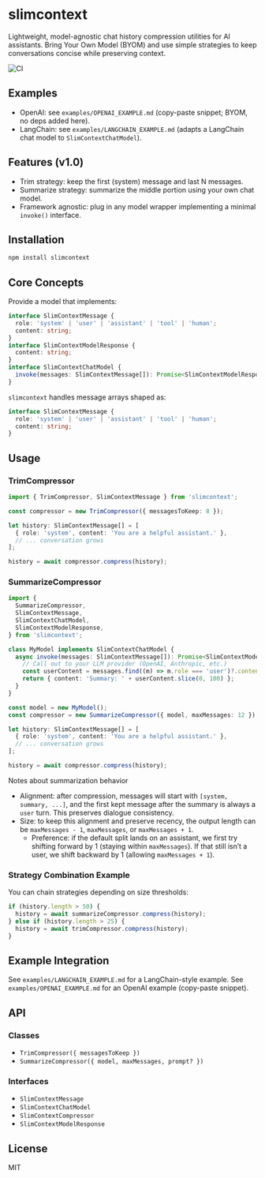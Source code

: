 # slimcontext

Lightweight, model-agnostic chat history compression utilities for AI assistants. Bring Your Own Model (BYOM) and use simple strategies to keep conversations concise while preserving context.

![CI](https://github.com/agentailor/slimcontext/actions/workflows/ci.yml/badge.svg)

## Examples

- OpenAI: see `examples/OPENAI_EXAMPLE.md` (copy-paste snippet; BYOM, no deps added here).
- LangChain: see `examples/LANGCHAIN_EXAMPLE.md` (adapts a LangChain chat model to `SlimContextChatModel`).

## Features (v1.0)

- Trim strategy: keep the first (system) message and last N messages.
- Summarize strategy: summarize the middle portion using your own chat model.
- Framework agnostic: plug in any model wrapper implementing a minimal `invoke()` interface.

## Installation

```bash
npm install slimcontext
```

## Core Concepts

Provide a model that implements:

```ts
interface SlimContextMessage {
  role: 'system' | 'user' | 'assistant' | 'tool' | 'human';
  content: string;
}
interface SlimContextModelResponse {
  content: string;
}
interface SlimContextChatModel {
  invoke(messages: SlimContextMessage[]): Promise<SlimContextModelResponse>;
}
```

`slimcontext` handles message arrays shaped as:

```ts
interface SlimContextMessage {
  role: 'system' | 'user' | 'assistant' | 'tool' | 'human';
  content: string;
}
```

## Usage

### TrimCompressor

```ts
import { TrimCompressor, SlimContextMessage } from 'slimcontext';

const compressor = new TrimCompressor({ messagesToKeep: 8 });

let history: SlimContextMessage[] = [
  { role: 'system', content: 'You are a helpful assistant.' },
  // ... conversation grows
];

history = await compressor.compress(history);
```

### SummarizeCompressor

```ts
import {
  SummarizeCompressor,
  SlimContextMessage,
  SlimContextChatModel,
  SlimContextModelResponse,
} from 'slimcontext';

class MyModel implements SlimContextChatModel {
  async invoke(messages: SlimContextMessage[]): Promise<SlimContextModelResponse> {
    // Call out to your LLM provider (OpenAI, Anthropic, etc.)
    const userContent = messages.find((m) => m.role === 'user')?.content || '';
    return { content: 'Summary: ' + userContent.slice(0, 100) };
  }
}

const model = new MyModel();
const compressor = new SummarizeCompressor({ model, maxMessages: 12 });

let history: SlimContextMessage[] = [
  { role: 'system', content: 'You are a helpful assistant.' },
  // ... conversation grows
];

history = await compressor.compress(history);
```

Notes about summarization behavior

- Alignment: after compression, messages will start with `[system, summary, ...]`, and the first kept message after the summary is always a `user` turn. This preserves dialogue consistency.
- Size: to keep this alignment and preserve recency, the output length can be `maxMessages - 1`, `maxMessages`, or `maxMessages + 1`.
  - Preference: if the default split lands on an assistant, we first try shifting forward by 1 (staying within `maxMessages`). If that still isn’t a user, we shift backward by 1 (allowing `maxMessages + 1`).

### Strategy Combination Example

You can chain strategies depending on size thresholds:

```ts
if (history.length > 50) {
  history = await summarizeCompressor.compress(history);
} else if (history.length > 25) {
  history = await trimCompressor.compress(history);
}
```

## Example Integration

See `examples/LANGCHAIN_EXAMPLE.md` for a LangChain-style example.
See `examples/OPENAI_EXAMPLE.md` for an OpenAI example (copy-paste snippet).

## API

### Classes

- `TrimCompressor({ messagesToKeep })`
- `SummarizeCompressor({ model, maxMessages, prompt? })`

### Interfaces

- `SlimContextMessage`
- `SlimContextChatModel`
- `SlimContextCompressor`
- `SlimContextModelResponse`

## License

MIT
